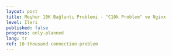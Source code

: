 ```yaml
---
layout: post
title: Meşhur 10K Bağlantı Problemi - "C10k Problem" ve Nginx
level: İleri
published: false
progress: only-planned
lang: tr
ref: 10-thousand-connection-problem
---
```



